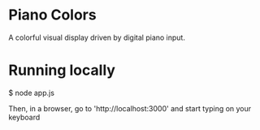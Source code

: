 # Piano Colors

A colorful visual display driven by digital piano input.

# Running locally

$ node app.js

Then, in a browser, go to 'http://localhost:3000' and start typing on your keyboard